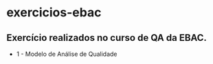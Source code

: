 # exercicios-ebac
## Exercício realizados no curso de QA da EBAC.

- 1 - Modelo de Análise de Qualidade
